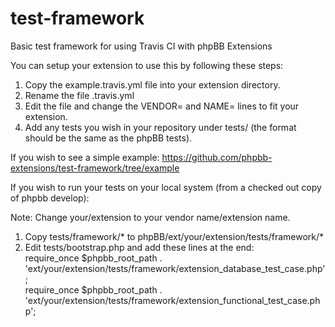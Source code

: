 test-framework
==============

Basic test framework for using Travis CI with phpBB Extensions

You can setup your extension to use this by following these steps:

1. Copy the example.travis.yml file into your extension directory.
2. Rename the file .travis.yml
3. Edit the file and change the VENDOR= and NAME= lines to fit your extension.
4. Add any tests you wish in your repository under tests/ (the format should be the same as the phpBB tests).

If you wish to see a simple example: https://github.com/phpbb-extensions/test-framework/tree/example

If you wish to run your tests on your local system (from a checked out copy of phpbb develop):

Note: Change your/extension to your vendor name/extension name.

1. Copy tests/framework/* to phpBB/ext/your/extension/tests/framework/*
2. Edit tests/bootstrap.php and add these lines at the end:<br />
	require_once $phpbb_root_path . 'ext/your/extension/tests/framework/extension_database_test_case.php';<br />
	require_once $phpbb_root_path . 'ext/your/extension/tests/framework/extension_functional_test_case.php';
